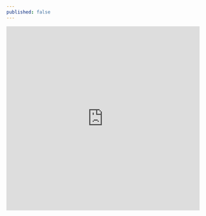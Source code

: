 ```yaml
---
published: false
---
```


<iframe
  src="https://embed.plnkr.co/plunk/45jHiIEnGQgNr6GYsEiU?show=app,preview"
  frameborder="0"
  width="100%"
  height="480px"
></iframe>